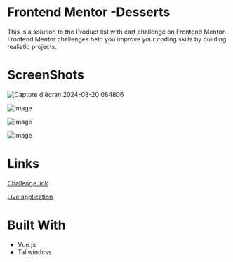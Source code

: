 # Frontend Mentor -Desserts
 
This is a solution to the Product list with cart challenge on Frontend Mentor. Frontend Mentor challenges help you improve your coding skills by building realistic projects.

# ScreenShots

![Capture d'écran 2024-08-20 084806](https://github.com/user-attachments/assets/2a399609-77a9-499a-b3cf-270255cf6daa)

![image](https://github.com/user-attachments/assets/4fb53598-2ae3-4186-b454-2cf10186be36)

![image](https://github.com/user-attachments/assets/6e9dc84c-5c00-414e-8426-93c49b4edee2)

![image](https://github.com/user-attachments/assets/191fc931-cdfe-4889-95d7-f04c9d30b5f9)

# Links

[ Challenge link ](https://www.frontendmentor.io/challenges/product-list-with-cart-5MmqLVAp_d)


[ Live application ](https://zakisdesserts.netlify.app)

# Built With

* Vue.js
* Tailwindcss
  


